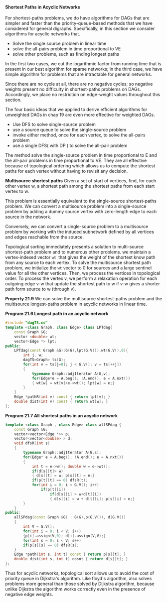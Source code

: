 #### Shortest Paths in Acyclic Networks

For shortest-paths problems, we do have algorithms for DAGs that are simpler and faster than the priority-queue-based methods that we have considered for general digraphs. Specifically, in this section we consider algorithms for acyclic networks that.

- Solve the single source problem in linear time
- solve the all-pairs problem in time proportional to VE
- solve other problems, such as finding longest paths

In the first two cases, we cut the logarithmic factor from running time that is present in our best algorithm for sparse networks; in the third case, we have simple algorithm for problems that are intractable for general networks.

Since there are no cycle at all, there are no negative cycles; so negative weights present no difficulty in shortest-paths problems on DAGs. Accordingly, we place no restriction on edge-weight values throughout this section.

The four basic ideas that we applied to derive efficient algorithms for unweighted DAGs in chap 19 are even more effective for weighted DAGs.

- Use DFS to solve single-source problem
- use a source queue to solve the single-source problem
- invoke either method, once for each vertex, to solve the all-pairs problem
- use a single DFS( with DP ) to solve the all-pair problem

The method solve the single-source problem in  time proportional to E and the all-pair problems in time proportional to VE. They are all effective because of topological ordering which allows us to compute the shortest paths for each vertex without having to revisit any decision.

**Multisource shortest paths** Given a set of start of vertices, find, for each other vertex w, a shortest path among the shortest paths from each start vertex to w.

This problem is essentially equivalent to the single-source shortest-paths problem. We can convert a multisource problem into a single-source problem by adding a dummy source vertex with zero-length edge to each source in the network.

Conversely, we can convert a single-source problem to a multisource problem by working with the induced subnetwork defined by all vertices and edges reachable from the source.

Topological sorting immediately presents a solution to multi-source shortest-path problem and to numerous other problems. we maintain a vertex-indexed vector `wt `that gives the weight of the shortest know path from any source to each vertex. To solve the multisource shortest path problem, we initialize the `wt` vector to 0 for sources and a large sentinel value for all the other vertices. Then, we process the vertices in topological order. To process the vertex v, we perform a relaxation operation for each outgoing edge v-w that update the shortest path to w if v-w gives a shorter path form source to w (through v).

**Property 21.9** We can solve the multisource shortest-paths problem and the
multisource longest-paths problem in acyclic networks in linear time.

**Program 21.6 Longest path in an acyclic network**

````c++
#include "dagTS.cc"
template <class Graph, class Edge> class LPTdag{
    const Graph &G; 
    vector <double> wt;
    vector<Edge *> lpt;
public:
    LPTdag(const Graph &G):G(G),lpt(G.V()),wt(G.V(),0){
        int j, w;
        dagTS<Graph> ts(G);
        for(int v = ts[j=0]; j < G.V(); v = ts[++j])
        {
            typename Graph::adjIterator A(G,v);
            for(Edge*e = A.beg(); !A.end(); e = A.nxt())
            { wt[w] = wt[v]+e->wt(); lpt[w] = e;}
        }
    }
    Edge *pathR(int v) const { return lpt[v]; }
    double dist(int v) const { return wt[w]; }
};
````

**Program 21.7 All shortest paths in an acyclic network**

````c++
template <class Graph , class Edge> class allSPdag {
    const Graph &G;
    vector<vector<Edge *>> p;
    vector<vector<double> > d;
    void dfsR(int s)
    {
        typename Graph::adjIterator A(G,s);
        for(Edge* e = A.beg(); !A.end(); e = A.nxt())
        {
            int t = e->w(); double w = e->wt();
            if(d[s][t]> w)
            { d[s][t] = w; p[s][t] = e;}
            if(p[t][t] == 0) dfsR(t);
            for(int i = 0; i < G.V(); i++)
                if(p[t][i])
                    if(d[s][i] > w+d[t][i])
                    { d[s][i] = w + d[t][i]; p[s][i] = e;}
        }
    }
public:
    allSPdag(const Graph &G) : G(G),p(G.V()), d(G.V())
    {
        int V = G.V();
        for(int i = 0; i < V; i++)
        {p[i].assign(V,0); d[i].assign(V,V);}
        for(int s = 0; s < V; s++)
        if(p[s][s] == 0) dfsR(s);
    }
    Edge *path(int s, int t) const { return p[s][t]; }
   	double dist(int s, int t) cosnt { return d[s][t]; }
};
````

Thus for acyclic networks, topological sort allows us to avoid the cost of priority queue in Dijkstra's algorithm. Like floyd's algorithm, also solves problems more general than those solved by Dijkstra algorithm, because unlike Dijkstra the algorithm works correctly even in the presence of negative edge weights.